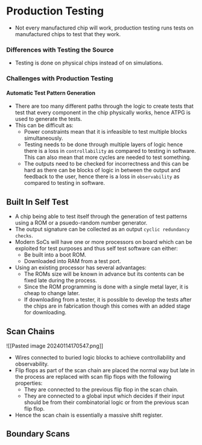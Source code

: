 # Production Testing 
* Not every manufactured chip will work, production testing runs tests on manufactured chips to test that they work.
### Differences with Testing the Source
* Testing is done on physical chips instead of on simulations.
### Challenges with Production Testing
#### Automatic Test Pattern Generation 
* There are too many different paths through the logic to create tests that test that every component in the chip physically works, hence ATPG is used to generate the tests.
* This can be difficult as: 
	* Power constraints mean that it is infeasible to test multiple blocks simultaneously.
	* Testing needs to be done through multiple layers of logic hence there is a loss in `controllability` as compared to testing in software. This can also mean that more cycles are needed to test something.
	*  The outputs need to be checked for incorrectness and this can be hard as there can be blocks of logic in between the output and feedback to the user, hence there is a loss in `observability` as compared to testing in software.
## Built In Self Test
* A chip being able to test itself through the generation of test patterns using a ROM or a psuedo-random number generator.
* The output signature can be collected as an output `cyclic redundancy checks`.
* Modern SoCs will have one or more processors on board which can be exploited for test purposes and thus self test software can either: 
	* Be built into a boot ROM. 
	* Downloaded into RAM from a test port.
* Using an existing processor has several advantages:
	* The ROMs size will be known in advance but its contents can be fixed late during the process. 
	* Since the ROM programming is done with a single metal layer, it is cheap to change later. 
	* If downloading from a tester, it is possible to develop the tests after the chips are in fabrication though this comes with an added stage for downloading.

## Scan Chains
![[Pasted image 20240114170547.png]]
* Wires connected to buried logic blocks to achieve controllability and observability.
* Flip flops as part of the scan chain are placed the normal way but late in the process are replaced with scan flip flops with the following properties:
	* They are connected to the previous flip flop in the scan chain. 
	* They are connected to a global input which decides if their input should be from their combinatorial logic or from the previous scan flip flop.
* Hence the scan chain is essentially a massive shift register.
## Boundary Scans